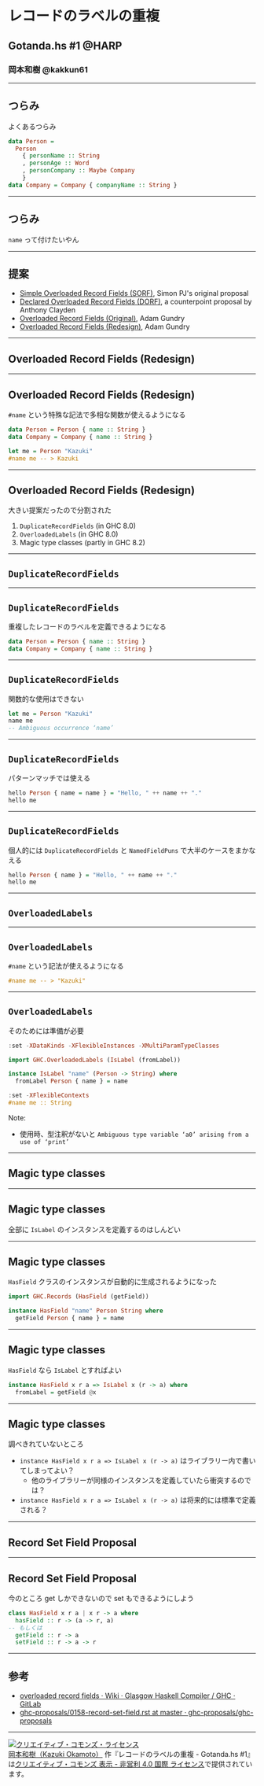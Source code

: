 # レコードのラベルの重複

## Gotanda.hs #1 @HARP

### 岡本和樹 @kakkun61

---

## つらみ

よくあるつらみ

```haskell
data Person =
  Person
    { personName :: String
    , personAge :: Word
    , personCompany :: Maybe Company
    }
data Company = Company { companyName :: String }
```

---

## つらみ

`name` って付けたいやん

---

## 提案

- [Simple Overloaded Record Fields (SORF)](https://gitlab.haskell.org/ghc/ghc/wikis/records/overloaded-record-fields/sorf), Simon PJ's original proposal
- [Declared Overloaded Record Fields (DORF)](https://gitlab.haskell.org/ghc/ghc/wikis/records/declared-overloaded-record-fields), a counterpoint proposal by Anthony Clayden
- [Overloaded Record Fields (Original)](https://gitlab.haskell.org/ghc/ghc/wikis/records/overloaded-record-fields/design), Adam Gundry
- [Overloaded Record Fields (Redesign)](https://gitlab.haskell.org/ghc/ghc/wikis/records/overloaded-record-fields/redesign), Adam Gundry

---

## Overloaded Record Fields (Redesign)

---

## Overloaded Record Fields (Redesign)

`#name` という特殊な記法で多相な関数が使えるようになる

```haskell
data Person = Person { name :: String }
data Company = Company { name :: String }

let me = Person "Kazuki"
#name me -- > Kazuki
```
--- 

## Overloaded Record Fields (Redesign)

大きい提案だったので分割された

1. `DuplicateRecordFields` (in GHC 8.0)
1. `OverloadedLabels` (in GHC 8.0)
1. Magic type classes (partly in GHC 8.2)

---

## `DuplicateRecordFields`

---

## `DuplicateRecordFields`

重複したレコードのラベルを定義できるようになる

```haskell
data Person = Person { name :: String }
data Company = Company { name :: String }
```

---

## `DuplicateRecordFields`

関数的な使用はできない

```haskell
let me = Person "Kazuki"
name me
-- Ambiguous occurrence ‘name’
```

---

## `DuplicateRecordFields`

パターンマッチでは使える

```haskell
hello Person { name = name } = "Hello, " ++ name ++ "."
hello me
```

---

## `DuplicateRecordFields`

個人的には `DuplicateRecordFields` と `NamedFieldPuns` で大半のケースをまかなえる

```haskell
hello Person { name } = "Hello, " ++ name ++ "."
hello me
```

---

## `OverloadedLabels`

---

## `OverloadedLabels`

`#name` という記法が使えるようになる

```haskell
#name me -- > "Kazuki"
```

---

## `OverloadedLabels`

そのためには準備が必要

```haskell
:set -XDataKinds -XFlexibleInstances -XMultiParamTypeClasses

import GHC.OverloadedLabels (IsLabel (fromLabel))

instance IsLabel "name" (Person -> String) where
  fromLabel Person { name } = name
```

```haskell
:set -XFlexibleContexts
#name me :: String
```

Note:

- 使用時、型注釈がないと `Ambiguous type variable ‘a0’ arising from a use of ‘print’`

---

## Magic type classes

---

## Magic type classes

全部に `IsLabel` のインスタンスを定義するのはしんどい


---

## Magic type classes

`HasField` クラスのインスタンスが自動的に生成されるようになった

```haskell
import GHC.Records (HasField (getField))

instance HasField "name" Person String where
  getField Person { name } = name
```

---

## Magic type classes

`HasField` なら `IsLabel` とすればよい

```haskell
instance HasField x r a => IsLabel x (r -> a) where
  fromLabel = getField @x
```

---

## Magic type classes

調べきれていないところ

- `instance HasField x r a => IsLabel x (r -> a)` はライブラリー内で書いてしまってよい？
  - 他のライブラリーが同様のインスタンスを定義していたら衝突するのでは？
- `instance HasField x r a => IsLabel x (r -> a)` は将来的には標準で定義される？

---

## Record Set Field Proposal

---

## Record Set Field Proposal

今のところ get しかできないので set もできるようにしよう

```haskell
class HasField x r a | x r -> a where
  hasField :: r -> (a -> r, a)
-- もしくは
  getField :: r -> a
  setField :: r -> a -> r
```

---

## 参考

- [overloaded record fields · Wiki · Glasgow Haskell Compiler / GHC · GitLab](https://gitlab.haskell.org/ghc/ghc/wikis/records/overloaded-record-fields)
- [ghc-proposals/0158-record-set-field.rst at master · ghc-proposals/ghc-proposals](https://github.com/ghc-proposals/ghc-proposals/blob/master/proposals/0158-record-set-field.rst)

---

<a rel="license" href="http://creativecommons.org/licenses/by-nc/4.0/"><img alt="クリエイティブ・コモンズ・ライセンス" style="border-width:0" src="https://i.creativecommons.org/l/by-nc/4.0/88x31.png" /></a><br /><a xmlns:cc="http://creativecommons.org/ns#" href="https://github.com/kakkun61/gitpitch/tree/master/gotanda.hs-1" property="cc:attributionName" rel="cc:attributionURL">岡本和樹（Kazuki Okamoto）</a> 作『<span xmlns:dct="http://purl.org/dc/terms/" property="dct:title">レコードのラベルの重複 - Gotanda.hs #1</span>』は<a rel="license" href="http://creativecommons.org/licenses/by-nc/4.0/">クリエイティブ・コモンズ 表示 - 非営利 4.0 国際 ライセンス</a>で提供されています。
